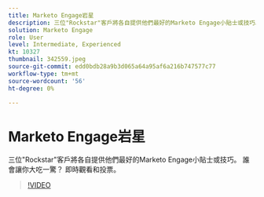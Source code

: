 ```yaml
---
title: Marketo Engage岩星
description: 三位"Rockstar"客戶將各自提供他們最好的Marketo Engage小貼士或技巧。 誰會讓你大吃一驚？ 即時觀看和投票。
solution: Marketo Engage
role: User
level: Intermediate, Experienced
kt: 10327
thumbnail: 342559.jpeg
source-git-commit: edd0bdb28a9b3d065a64a95af6a216b747577c77
workflow-type: tm+mt
source-wordcount: '56'
ht-degree: 0%

---
```


# Marketo Engage岩星

三位&quot;Rockstar&quot;客戶將各自提供他們最好的Marketo Engage小貼士或技巧。 誰會讓你大吃一驚？ 即時觀看和投票。

>[!VIDEO](https://video.tv.adobe.com/v/342559/?quality=12&learn=on)
